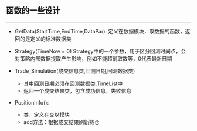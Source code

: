 ## 函数的一些设计

---

- GetData(StartTime,EndTime,DataPar):
	定义在数据模块，取数据的函数，返回的是定义的标准数据类

- Strategy(TimeNow = 0) 
	Strategy中的一个参数，用于区分回测时间点，会对策略内部数据提取产生影响，例如不能超前取数等，0代表最新日期

- Trade_Simulation(成交信息类,回测日期,回测数据类)
	- 其中回测日期必须在回测数据类.TimeList中
	- 返回一个成交结果类，包含成功信息，失败信息

- PositionInfo():
	- 类，定义在交以模块
	- add方法：根据成交结果刷新持仓